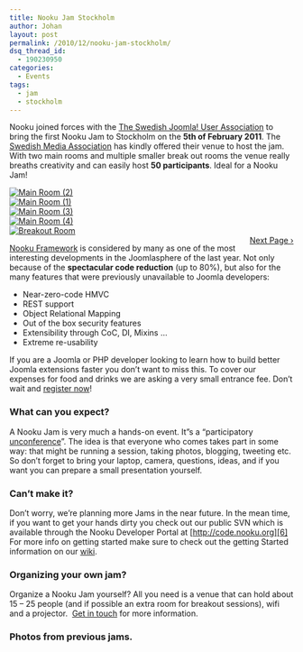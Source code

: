 ```yaml
---
title: Nooku Jam Stockholm
author: Johan
layout: post
permalink: /2010/12/nooku-jam-stockholm/
dsq_thread_id:
  - 190230950
categories:
  - Events
tags:
  - jam
  - stockholm
---
```

Nooku joined forces with the [The Swedish Joomla! User Association][1] to bring the first Nooku Jam to Stockholm on the **5th of February 2011**. The [ ][2][Swedish Media Association][2] has kindly offered their venue to host the jam. With two main rooms and multiple smaller break out rooms the venue really breaths creativity and can easily host **50 participants**. Ideal for a Nooku Jam!

<div id="gallery-76b55f20" class="flickr-gallery photoset">
  <div class="flickr-thumb">
    <a href="http://flickr.com/photo.gne?id=5239285040"><img class="photo" title="Main Room (2)" src="http://farm6.static.flickr.com/5005/5239285040_7f88e291d0_s.jpg" alt="Main Room (2)" /></a>
  </div>
  
  <div class="flickr-thumb">
    <a href="http://flickr.com/photo.gne?id=5239286656"><img class="photo" title="Main Room (1)" src="http://farm6.static.flickr.com/5205/5239286656_6430bc5dbd_s.jpg" alt="Main Room (1)" /></a>
  </div>
  
  <div class="flickr-thumb">
    <a href="http://flickr.com/photo.gne?id=5239287554"><img class="photo" title="Main Room (3)" src="http://farm6.static.flickr.com/5009/5239287554_a3e7f8ba07_s.jpg" alt="Main Room (3)" /></a>
  </div>
  
  <div class="flickr-thumb">
    <a href="http://flickr.com/photo.gne?id=5238691393"><img class="photo" title="Main Room (4)" src="http://farm6.static.flickr.com/5083/5238691393_db58c5de5a_s.jpg" alt="Main Room (4)" /></a>
  </div>
  
  <div class="flickr-thumb">
    <a href="http://flickr.com/photo.gne?id=5239289610"><img class="photo" title="Breakout Room" src="http://farm6.static.flickr.com/5205/5239289610_7be05d46ec_s.jpg" alt="Breakout Room" /></a>
  </div>
  
  <div class="fg-clear">
  </div>
</div>

<div class="fg-clear" id="fg-76b55f20-nav">
  <div id="fg-76b55f20-next" class="flickr-gallery-next" style="float: right">
    <a href="#">Next Page &rsaquo;</a>
  </div>
  
  <div id="fg-76b55f20-prev" class="flickr-gallery-prev" style="display: none; float: left">
    <a href="#">&lsaquo; Previous Page</a>
  </div>
</div>

<div class="fg-clear">
</div>

[ Nooku Framework][3] is considered by many as one of the most interesting developments in the Joomlasphere of the last year. Not only because of the **spectacular code reduction** (up to 80%), but also for the many features that were previously unavailable to Joomla developers:

*   Near-zero-code HMVC
*   REST support
*   Object Relational Mapping
*   Out of the box security features
*   Extensibility through CoC, DI, Mixins …
*   Extreme re-usability

If you are a Joomla or PHP developer looking to learn how to build better Joomla extensions faster you don’t want to miss this. To cover our expenses for food and drinks we are asking a very small entrance fee. Don&#8217;t wait and [register now][4]!

<!--more-->

### What can you expect?

A Nooku Jam is very much a hands-on event. It&#8221;s a “participatory [unconference][5]”. The idea is that everyone who comes takes part in some way: that might be running a session, taking photos, blogging, tweeting etc. So don&#8217;t forget to bring your laptop, camera, questions, ideas, and if you want you can prepare a small presentation yourself.

### Can’t make it?

Don’t worry, we’re planning more Jams in the near future. In the mean time, if you want to get your hands dirty you check out our public SVN which is available through the Nooku Developer Portal at [http://code.nooku.org][6] For more info on getting started make sure to check out the getting Started information on our [wiki][7].

### Organizing your own jam?

Organize a Nooku Jam yourself? All you need is a venue that can hold about 15 – 25 people (and if possible an extra room for breakout sessions), wifi and a projector.  [Get in touch][8] for more information.

### Photos from previous jams.

<!-- #flickr_badge_wrapper img {margin-right: 15px !important; border: 1px solid #66C9F9 !important;} -->



<table id="flickr_badge_wrapper" border="0" cellspacing="10" cellpadding="0">
</table>

 [1]: http://www.joomlaforeningen.se//
 [2]: http://www.tu.se/in-english
 [3]: http://www.nooku.org/framework
 [4]: http://nj11sth.eventbrite.com
 [5]: http://en.wikipedia.org/wiki/Unconference
 [6]: http://code.nooku.org/
 [7]: http://wiki.nooku.org/
 [8]: http://www.nooku.org/about/contact.html